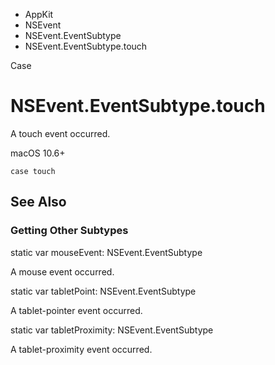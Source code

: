 

- AppKit
- NSEvent
- NSEvent.EventSubtype
-  NSEvent.EventSubtype.touch 

Case

# NSEvent.EventSubtype.touch

A touch event occurred.

macOS 10.6+

``` source
case touch
```

## See Also

### Getting Other Subtypes

static var mouseEvent: NSEvent.EventSubtype

A mouse event occurred.

static var tabletPoint: NSEvent.EventSubtype

A tablet-pointer event occurred.

static var tabletProximity: NSEvent.EventSubtype

A tablet-proximity event occurred.

